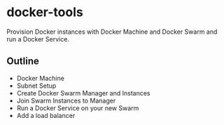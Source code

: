 # docker-tools
Provision Docker instances with Docker Machine and Docker Swarm and run a Docker Service.

## Outline
- Docker Machine
- Subnet Setup 
- Create Docker Swarm Manager and Instances
- Join Swarm Instances to Manager
- Run a Docker Service on your new Swarm
- Add a load balancer

